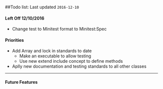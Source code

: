 ##Todo list: Last updated `2016-12-10`  

#### Left Off 12/10/2016
* Change test to Minitest format to Minitest:Spec

#### Priorities
* Add Array and lock in standards to date
    * Make an executable to allow testing
    * Use new extend include concept to define methods
* Aplly new documentation and testing standards to all other classes
------

#### Future Features

